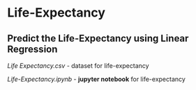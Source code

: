 # Life-Expectancy
## Predict the Life-Expectancy using Linear Regression

*Life Expectancy.csv* - dataset for life-expectancy 

*Life-Expectancy.ipynb* - **jupyter notebook** for life-expectancy
